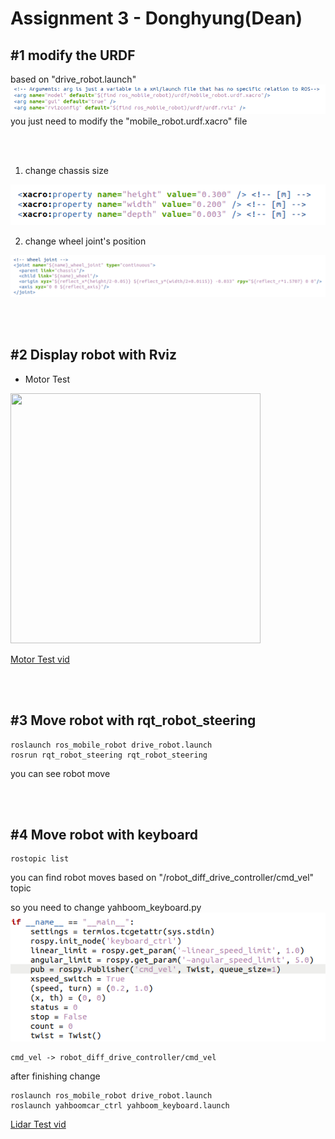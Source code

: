 # Assignment 3 - Donghyung(Dean)

## #1 modify the URDF

based on "drive_robot.launch"
<img src="./images/1.png"/>
<br/>
you just need to modify the "mobile_robot.urdf.xacro" file

<br/><br/>

1) change chassis size
<img src="./images/2.png"/>

2) change wheel joint's position
<img src="./images/3.png"/>

<br/><br/>

## #2 Display robot with Rviz

* Motor Test
<img src="./images/motor.png" width="400" height="400"/>

[Motor Test vid](https://youtube.com/shorts/FEDPxpPm5LE)


<br/><br/>

## #3 Move robot with rqt_robot_steering
```
roslaunch ros_mobile_robot drive_robot.launch
rosrun rqt_robot_steering rqt_robot_steering
```
you can see robot move

<br/><br/>



## #4 Move robot with keyboard

```
rostopic list
```
you can find robot moves based on "/robot_diff_drive_controller/cmd_vel" topic

so you need to change yahboom_keyboard.py
<img src="./images/4.png"/>
```
cmd_vel -> robot_diff_drive_controller/cmd_vel
```
after finishing change

```
roslaunch ros_mobile_robot drive_robot.launch
roslaunch yahboomcar_ctrl yahboom_keyboard.launch
```

[Lidar Test vid](https://youtu.be/mS8J2_pSlNk)

<br/><br/>


